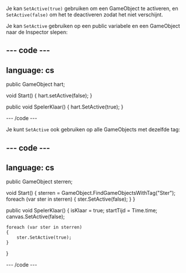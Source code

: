 Je kan `SetActive(true)` gebruiken om een GameObject te activeren, en `SetActive(false)` om het te deactiveren zodat het niet verschijnt.

Je kan `SetActive` gebruiken op een public variabele en een GameObject naar de Inspector slepen:

--- code ---
---
language: cs
---

public GameObject hart;

void Start()
{
    hart.setActive(false);
}

public void SpelerKlaar()
{
    hart.SetActive(true);
}

--- /code ---

Je kunt `SetActive` ook gebruiken op alle GameObjects met dezelfde tag:

--- code ---
---
language: cs
---

public GameObject sterren;

void Start()
{
    sterren = GameObject.FindGameObjectsWithTag("Ster");
    foreach (var ster in sterren)
    {
        ster.SetActive(false);
    }
}

public void SpelerKlaar()
{
    isKlaar = true;
    startTijd = Time.time;
    canvas.SetActive(false);
    
    foreach (var ster in sterren)
    {
        ster.SetActive(true);
    }
}

--- /code ---
